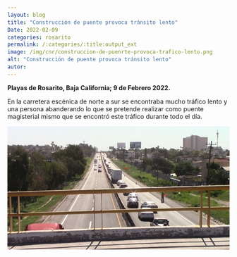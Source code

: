 ```yaml
---
layout: blog
title: "Construcción de puente provoca tránsito lento"
Date: 2022-02-09
categories: rosarito
permalink: /:categories/:title:output_ext
image: /img/cnr/construccion-de-puenrte-provoca-trafico-lento.png
alt: "Construcción de puente provoca tránsito lento"
autor:
---
```


**Playas de Rosarito, Baja California; 9 de Febrero 2022.** 

En la carretera escénica de norte a sur se encontraba mucho tráfico lento y una persona abanderando lo que se pretende realizar como puente magisterial mismo que se encontró este tráfico durante todo el día. 

<div id="carouselExampleSlidesOnly" class="carousel slide" data-ride="carousel">
  <div class="carousel-inner">
    <div class="carousel-item active">
       <img class="d-block w-100" src="/img/cnr/construccion-de-puenrte-provoca-trafico-lento.png" loading="lazy"  alt="Construcción de puente provoca tránsito lento">
    </div>
  </div>
</div>